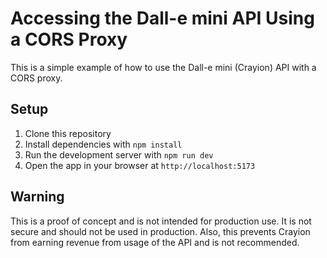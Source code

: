 # Accessing the Dall-e mini API Using a CORS Proxy

This is a simple example of how to use the Dall-e mini (Crayion) API with a CORS proxy.

## Setup

1. Clone this repository
2. Install dependencies with `npm install`
3. Run the development server with `npm run dev`
4. Open the app in your browser at `http://localhost:5173`

## Warning

This is a proof of concept and is not intended for production use. It is not secure and should not be used in production.
Also, this prevents Crayion from earning revenue from usage of the API and is not recommended.
